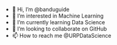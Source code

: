 - 👋 Hi, I’m @banduguide
- 👀 I’m interested in Machine Learning
- 🌱 I’m currently learning Data Science
- 💞️ I’m looking to collaborate on GitHub
- 📫 How to reach me @URPDataScience

<!---
URPDataScience/URPDataScience is a ✨ special ✨ repository because its `README.md` (this file) appears on your GitHub profile.
You can click the Preview link to take a look at your changes.
--->
